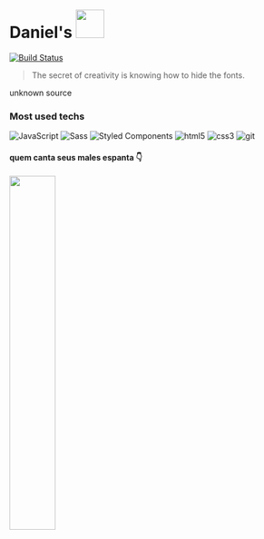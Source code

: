 # Daniel's  <img src="https://c.tenor.com/GocCvG7hs78AAAAj/rocket-joypixels.gif" height="50px"> 


[![Build Status](https://travis-ci.org/joemccann/dillinger.svg?branch=master)](https://travis-ci.org/joemccann/dillinger)
> The secret of creativity is knowing how to hide the fonts.

unknown source

### Most used techs

<p>
  <img alt="JavaScript" src="https://img.shields.io/badge/-JavaScript-f7df1e?style=flat-square&logo=javascript&logoColor=white" />
  <img alt="Sass" src="https://img.shields.io/badge/-Sass-CC6699?style=flat-square&logo=sass&logoColor=white" />
  <img alt="Styled Components" src="https://img.shields.io/badge/-Styled_Components-db7092?style=flat-square&logo=styled-components&logoColor=white" />
  <img alt="html5" src="https://img.shields.io/badge/-HTML5-E34F26?style=flat-square&logo=html5&logoColor=white" />
  <img alt="css3" src="https://img.shields.io/badge/-CSS3-2965f1?style=flat-square&logo=css3&logoColor=white" />
  <img alt="git" src="https://img.shields.io/badge/-Git-F05032?style=flat-square&logo=git&logoColor=white" />
</p>


#### quem canta seus males espanta 👇
[<img src="https://cdn130.picsart.com/283020909021211.png" width="40%">](https://www.youtube.com/watch?v=avU2aarQUiU) 
